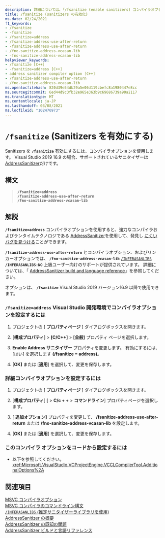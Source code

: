 ```yaml
---
description: 詳細については、「/fsanitize (enable sanitizers) コンパイラオプション」を参照してください。
title: /fsanitize (sanitizers の有効化)
ms.date: 02/24/2021
f1_keywords:
- /fsanitize
- -fsanitize
- /fsanitize=address
- /fsanitize-address-use-after-return
- -fsanitize-address-use-after-return
- /fno-sanitize-address-vcasan-lib
- -fno-sanitize-address-vcasan-lib
helpviewer_keywords:
- /fsanitize [C++]
- -fsanitize=address [C++]
- address sanitizer compiler option [C++]
- /fsanitize-address-use-after-return
- /fno-sanitize-address-vcasan-lib
ms.openlocfilehash: 820d39e54db29a5e06d119cbefc8a1980447e8cc
ms.sourcegitcommit: 6ed44d9c3fb32e965e363b9c69686739a90a2117
ms.translationtype: MT
ms.contentlocale: ja-JP
ms.lasthandoff: 03/08/2021
ms.locfileid: "102470973"
---
```

# <a name="fsanitize-enable-sanitizers"></a>`/fsanitize` (Sanitizers を有効にする)

Sanitizers を **`/fsanitize`** 有効にするには、コンパイラオプションを使用します。 Visual Studio 2019 16.9 の場合、サポートされているサニタイザーは [AddressSanitizer](../../sanitizers/asan.md)だけです。

## <a name="syntax"></a>構文

> **`/fsanitize=address`**\
> **`/fsanitize-address-use-after-return`**\
> **`/fno-sanitize-address-vcasan-lib`**

## <a name="remarks"></a>解説

**`/fsanitize=address`** コンパイラオプションを使用すると、強力なコンパイラおよびランタイムテクノロジである [AddressSanitizer](../../sanitizers/asan.md)を使用して、発見し [にくいバグを見つける](../../sanitizers/asan.md#error-types)ことができます。

**`/fsanitize-address-use-after-return`** とコンパイラオプション、およびリンカーオプションでは、 **`/fno-sanitize-address-vcasan-lib`** [ `/INFERASANLIBS`](./inferasanlibs.md) **`/INFERASANLIBS:NO`** 上級ユーザー向けのサポートが提供されています。 詳細については、「 [AddressSanitizer build and language reference](../../sanitizers/asan-building.md)」を参照してください。

オプションは、 **`/fsanitize`** Visual Studio 2019 バージョン16.9 以降で使用できます。

### <a name="to-set-the-fsanitizeaddress-compiler-option-in-the-visual-studio-development-environment"></a>**`/fsanitize=address`** Visual Studio 開発環境でコンパイラオプションを設定するには

1. プロジェクトの [ **プロパティページ** ] ダイアログボックスを開きます。

1. **[構成プロパティ]**  >  **[C/C++]**  >  **[全般]** プロパティ ページを選択します。

1. **Enable Address サニタイザー** プロパティを変更します。 有効にするには、[はい] を選択します **(/fsanitize = address)**。

1. **[OK]** または [**適用**] を選択して、変更を保存します。

### <a name="to-set-the-advanced-compiler-options"></a>詳細コンパイラオプションを設定するには

1. プロジェクトの [ **プロパティページ** ] ダイアログボックスを開きます。

1. [**構成プロパティ**] [  >  **C/c + +**  >  **コマンドライン**] プロパティページを選択します。

1. [ **追加オプション]** プロパティを変更して、 **/fsanitize-address-use-after-return** または **/fno-sanitize-address-vcasan-lib** を設定します。

1. **[OK]** または [**適用**] を選択して、変更を保存します。

### <a name="to-set-this-compiler-option-programmatically"></a>このコンパイラ オプションをコードから設定するには

- 以下を参照してください。<xref:Microsoft.VisualStudio.VCProjectEngine.VCCLCompilerTool.AdditionalOptions%2A>

## <a name="see-also"></a>関連項目

[MSVC コンパイラオプション](compiler-options.md)\
[MSVC コンパイラのコマンドライン構文](compiler-command-line-syntax.md)\
[`/INFERASANLIBS` (推定サニタイザーライブラリを使用)](./inferasanlibs.md)\
[AddressSanitizer の概要](../../sanitizers/asan.md)\
[AddressSanitizer の既知の問題](../../sanitizers/asan-known-issues.md)\
[AddressSanitizer ビルドと言語リファレンス](../../sanitizers/asan-building.md)
